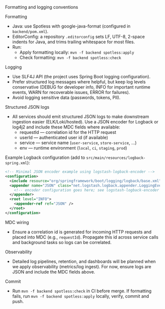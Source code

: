 Formatting and logging conventions

Formatting
- Java: use Spotless with google-java-format (configured in `backend/pom.xml`).
- EditorConfig: a repository `.editorconfig` sets LF, UTF-8, 2-space indents for Java, and trims trailing whitespace for most files.
- Run:
  - Apply formatting locally: `mvn -f backend spotless:apply`
  - Check formatting: `mvn -f backend spotless:check`

Logging
- Use SLF4J API (the project uses Spring Boot logging configuration).
- Prefer structured log messages where helpful, but keep log levels conservative (DEBUG for developer info, INFO for important runtime events, WARN for recoverable issues, ERROR for failures).
- Avoid logging sensitive data (passwords, tokens, PII).

Structured JSON logs
- All services should emit structured JSON logs to make downstream ingestion easier (ELK/Loki/hosted). Use a JSON encoder for Logback or log4j2 and include these MDC fields where available:
  - requestId — correlation id for the HTTP request
  - userId — authenticated user id (if available)
  - service — service name (`user-service`, `store-service`, ...)
  - env — runtime environment (`local`, `ci`, `staging`, `prod`)

Example Logback configuration (add to `src/main/resources/logback-spring.xml`):

```xml
<!-- Minimal JSON encoder example using logstash-logback-encoder -->
<configuration>
  <include resource="org/springframework/boot/logging/logback/base.xml"/>
  <appender name="JSON" class="net.logstash.logback.appender.LoggingEventCompositeJsonEncoder">
    <!-- encoder configuration goes here; see logstash-logback-encoder docs -->
  </appender>
  <root level="INFO">
    <appender-ref ref="JSON" />
  </root>
</configuration>
```

MDC wiring
- Ensure a correlation id is generated for incoming HTTP requests and placed into MDC (e.g., `requestId`). Propagate this id across service calls and background tasks so logs can be correlated.

Observability
- Detailed log pipelines, retention, and dashboards will be planned when we apply observability (metrics/log ingest). For now, ensure logs are JSON and include the MDC fields above.

Commit
- Run `mvn -f backend spotless:check` in CI before merge. If formatting fails, run `mvn -f backend spotless:apply` locally, verify, commit and push.

